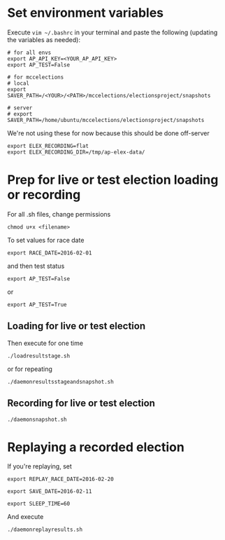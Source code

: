 # Set environment variables

Execute `vim ~/.bashrc` in your terminal and paste the following (updating the variables as needed):

	# for all envs
	export AP_API_KEY=<YOUR_AP_API_KEY>
	export AP_TEST=False

	# for mccelections
	# local
	export SAVER_PATH=/<YOUR>/<PATH>/mccelections/electionsproject/snapshots

	# server
	# export SAVER_PATH=/home/ubuntu/mccelections/electionsproject/snapshots

We're not using these for now because this should be done off-server

	export ELEX_RECORDING=flat
	export ELEX_RECORDING_DIR=/tmp/ap-elex-data/

# Prep for live or test election loading or recording

For all .sh files, change permissions
	
	chmod u+x <filename>

To set values for race date

	export RACE_DATE=2016-02-01

and then test status

	export AP_TEST=False

or 

	export AP_TEST=True

## Loading for live or test election 

Then execute for one time

	./loadresultstage.sh

or for repeating

	./daemonresultsstageandsnapshot.sh

## Recording for live or test election 

	./daemonsnapshot.sh

# Replaying a recorded election 

If you're replaying, set

	export REPLAY_RACE_DATE=2016-02-20

	export SAVE_DATE=2016-02-11

	export SLEEP_TIME=60

And execute

	./daemonreplayresults.sh



